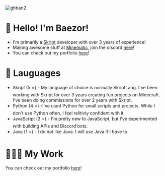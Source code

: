 ![ghban2](https://user-images.githubusercontent.com/64096464/169881569-339aaa8c-2ca2-4474-a884-010b5041fe16.png)

# 👋 Hello! I'm Baezor!

- I'm primarily a [Skript](https://github.com/SkriptLang/Skript/releases) developer with over 3 years of experience!
- Making awesome stuff at [Minematic](https://minematic.io/), join the discord [here](https://minematic.io/discord)! 
- You can check out my portfolio [here](https://minematic.io/)!

# 📄 Lauguages

- Skript (5 ⭐) - My language of choice is normally SkriptLang. I've been working with Skript for over 3 years creating fun projects on Minecraft. I've been doing commissions for over 2 years with Skript.
- Python (4 ⭐) -I've used Python for small scripts and projects. While I don't use Python often, I feel relitivly confident with it.
- JavaScript (3 ⭐) - I'm pretty new to JavaScript, but I've experimented with building APIs and Discord bots.
- Java (1 ⭐) - I do not like Java. I will use Java if I *have* to.

# 👨🏼‍💻 My Work
You can check out my portfolio [here](https://minematic.io/)!
